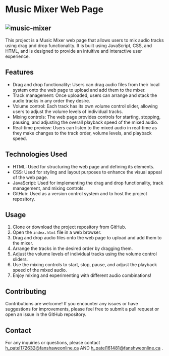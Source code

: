 # Music Mixer Web Page
## ![music-mixer](https://github.com/h1tPatel/Patel_Hit_Patel_Harsh_Music-Mixer/assets/121983566/18c3b5f1-f017-46df-8937-1c73cb21b786)


This project is a Music Mixer web page that allows users to mix audio tracks using drag and drop functionality. It is built using JavaScript, CSS, and HTML, and is designed to provide an intuitive and interactive user experience.

## Features

- Drag and drop functionality: Users can drag audio files from their local system onto the web page to upload and add them to the mixer.
- Track management: Once uploaded, users can arrange and stack the audio tracks in any order they desire.
- Volume control: Each track has its own volume control slider, allowing users to adjust the volume levels of individual tracks.
- Mixing controls: The web page provides controls for starting, stopping, pausing, and adjusting the overall playback speed of the mixed audio.
- Real-time preview: Users can listen to the mixed audio in real-time as they make changes to the track order, volume levels, and playback speed.

## Technologies Used

- HTML: Used for structuring the web page and defining its elements.
- CSS: Used for styling and layout purposes to enhance the visual appeal of the web page.
- JavaScript: Used for implementing the drag and drop functionality, track management, and mixing controls.
- GitHub: Used as a version control system and to host the project repository.

## Usage

1. Clone or download the project repository from GitHub.
2. Open the `index.html` file in a web browser.
3. Drag and drop audio files onto the web page to upload and add them to the mixer.
4. Arrange the tracks in the desired order by dragging them.
5. Adjust the volume levels of individual tracks using the volume control sliders.
6. Use the mixing controls to start, stop, pause, and adjust the playback speed of the mixed audio.
7. Enjoy mixing and experimenting with different audio combinations!

## Contributing

Contributions are welcome! If you encounter any issues or have suggestions for improvements, please feel free to submit a pull request or open an issue in the GitHub repository.

## Contact

For any inquiries or questions, please contact h_patel172632@fanshaweonline.ca AND h_patel161481@fanshweonline.ca . 

